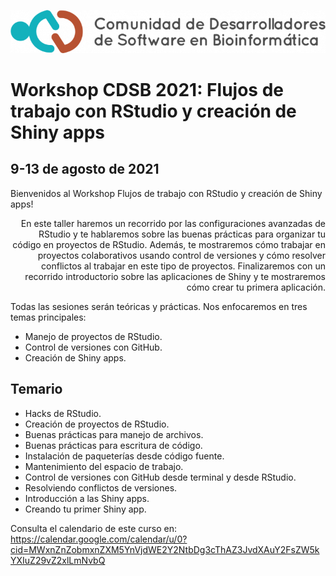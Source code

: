 ![](img/logo.png)

# Workshop CDSB 2021: Flujos de trabajo con RStudio y creación de Shiny apps

## 9-13 de agosto de 2021

Bienvenidos al Workshop Flujos de trabajo con RStudio y creación de Shiny apps! 

<p align="right">
En este taller haremos un recorrido por las configuraciones avanzadas de RStudio y te hablaremos sobre las buenas prácticas para organizar tu código en proyectos de RStudio. Además, te mostraremos cómo trabajar en proyectos colaborativos usando control de versiones y cómo resolver conflictos al trabajar en este tipo de proyectos. Finalizaremos con un recorrido introductorio sobre las aplicaciones de Shiny y te mostraremos cómo crear tu primera aplicación. 

Todas las sesiones serán teóricas y prácticas. Nos enfocaremos en tres temas principales: 
</p>


-	Manejo de proyectos de RStudio.
-	Control de versiones con GitHub.
-	Creación de Shiny apps.

## Temario 

-	Hacks de RStudio.
-	Creación de proyectos de RStudio.
-	Buenas prácticas para manejo de archivos.
-	Buenas prácticas para escritura de código.
-	Instalación de paqueterías desde código fuente.
-	Mantenimiento del espacio de trabajo.
-	Control de versiones con GitHub desde terminal y desde RStudio.
-	Resolviendo conflictos de versiones.
-	Introducción a las Shiny apps.
-	Creando tu primer Shiny app.

Consulta el calendario de este curso en: <https://calendar.google.com/calendar/u/0?cid=MWxnZnZobmxnZXM5YnVjdWE2Y2NtbDg3cThAZ3JvdXAuY2FsZW5kYXIuZ29vZ2xlLmNvbQ>


